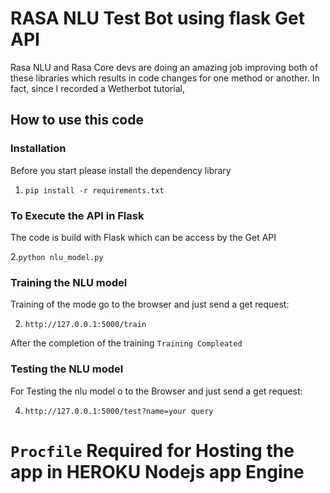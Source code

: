 # RASA NLU Test Bot using flask Get API 
Rasa NLU and Rasa Core devs are doing an amazing job improving both of these libraries which results in code changes for one method or another. In fact, since I recorded a Wetherbot tutorial,


## How to use this code

### Installation

Before you start please install the dependency library

1. ```pip install -r requirements.txt```

### To Execute the API in Flask

The code is build with Flask which can be access by the Get API

2.``` python nlu_model.py ```

### Training the NLU model

Training of the mode go to the browser and just send a get request:

2. ``` http://127.0.0.1:5000/train ```

After the completion of the training 
`Training Compleated`


### Testing the NLU model

For Testing the nlu model o to the Browser and just send a get request:

4. ```http://127.0.0.1:5000/test?name=your query```


# `Procfile` Required for Hosting the app in HEROKU Nodejs app Engine






